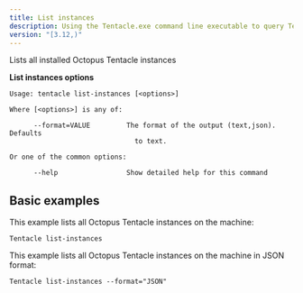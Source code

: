 ```yaml
---
title: List instances
description: Using the Tentacle.exe command line executable to query Tentacle settings.
version: "[3.12,)"
---
```


Lists all installed Octopus Tentacle instances

**List instances options**

```text
Usage: tentacle list-instances [<options>]

Where [<options>] is any of:

      --format=VALUE         The format of the output (text,json). Defaults
                               to text.

Or one of the common options:

      --help                 Show detailed help for this command
```

## Basic examples

This example lists all Octopus Tentacle instances on the machine:

```text
Tentacle list-instances
```

This example lists all Octopus Tentacle instances on the machine in JSON format:

```text
Tentacle list-instances --format="JSON"
```
